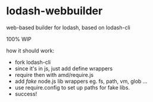 lodash-webbuilder
=================

web-based builder for lodash, based on lodash-cli

100% WIP

how it should work:

 - fork lodash-cli
 - since it's in js, just add define wrappers
 - require then with amd/require.js
 - add _fake_ node.js lib wrappers eg. fs, path, vm, glob ...
 - use require.config to set up paths for fake libs.
 - success!
